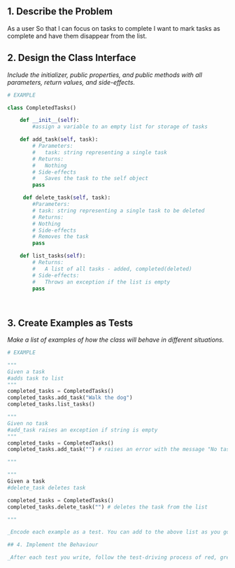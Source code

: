 

## 1. Describe the Problem

As a user
So that I can focus on tasks to complete
I want to mark tasks as complete and have them disappear from the list.

## 2. Design the Class Interface

_Include the initializer, public properties, and public methods with all parameters, return values, and side-effects._

```python
# EXAMPLE

class CompletedTasks()

    def __init__(self):
        #assign a variable to an empty list for storage of tasks

    def add_task(self, task):
        # Parameters:
        #   task: string representing a single task
        # Returns:
        #   Nothing
        # Side-effects
        #   Saves the task to the self object
        pass 

     def delete_task(self, task):
        #Parameters:
        # task: string representing a single task to be deleted
        # Returns:
        # Nothing
        # Side-effects
        # Removes the task 
        pass

    def list_tasks(self):
        # Returns:
        #   A list of all tasks - added, completed(deleted)
        # Side-effects:
        #   Throws an exception if the list is empty
        pass 

   

```


## 3. Create Examples as Tests

_Make a list of examples of how the class will behave in different situations._

``` python
# EXAMPLE

"""
Given a task
#adds task to list
"""
completed_tasks = CompletedTasks()
completed_tasks.add_task("Walk the dog")
completed_tasks.list_tasks() 

"""
Given no task
#add_task raises an exception if string is empty
"""
completed_tasks = CompletedTasks()
completed_tasks.add_task("") # raises an error with the message "No task set."

"""

"""
Given a task 
#delete_task deletes task

completed_tasks = CompletedTasks()
completed_tasks.delete_task("") # deletes the task from the list

"""

_Encode each example as a test. You can add to the above list as you go._

## 4. Implement the Behaviour

_After each test you write, follow the test-driving process of red, green, refactor to implement the behaviour._